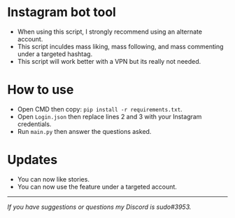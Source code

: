 # Instagram bot tool
- When using this script, I strongly recommend using an alternate account.<br/>
- This script inculdes mass liking, mass following, and mass commenting under a targeted hashtag.<br/>
- This script will work better with a VPN but its really not needed.
# How to use
- Open CMD then copy: `pip install -r requirements.txt`.
- Open `Login.json` then replace lines 2 and 3 with your Instagram credentials.
- Run `main.py` then answer the questions asked.
# Updates
- You can now like stories.
- You can now use the feature under a targeted account.
---
*If you have suggestions or questions my Discord is sudo#3953.*
